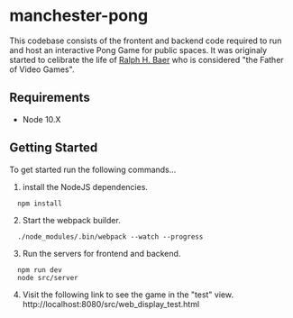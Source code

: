 # manchester-pong
This codebase consists of the frontent and backend code required to run and host an interactive Pong Game for public spaces. It was originaly started to celibrate the life of [Ralph H. Baer](https://en.wikipedia.org/wiki/Ralph_H._Baer) who is considered "the Father of Video Games".

## Requirements
 - Node 10.X

## Getting Started
To get started run the following commands...

1. install the NodeJS dependencies.
```
  npm install
```

2. Start the webpack builder.
```
  ./node_modules/.bin/webpack --watch --progress
```

3. Run the servers for frontend and backend.
```
  npm run dev
  node src/server
```

4. Visit the following link to see the game in the "test" view.
http://localhost:8080/src/web_display_test.html

